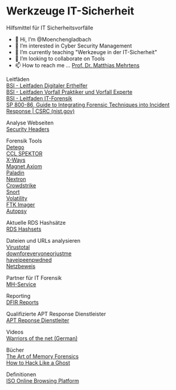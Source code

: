 # Werkzeuge IT-Sicherheit
Hilfsmittel für IT Sicherheitsvorfälle

- 👋 Hi, I’m @Moenchengladbach
- 👀 I’m interested in Cyber Security Management
- 🌱 I’m currently teaching "Werkzeuge in der IT-Sicherheit"
- 💞️ I’m looking to collaborate on Tools
- 📫 How to reach me ... [Prof. Dr. Matthias Mehrtens](https://www.hs-niederrhein.de/cyber-campus-nrw/mehrtens/)

Leitfäden  
[BSI - Leitfaden Digitaler Erthelfer](https://www.bsi.bund.de/SharedDocs/Downloads/DE/BSI/CSN/210712_Leitfaden_Digitaler_Ersthelfer.html)  
[BSI - Leitfaden Vorfall Praktiker und Vorfall Experte](https://www.bsi.bund.de/SharedDocs/Downloads/DE/BSI/CSN/Leitfaden_VP_VE.pdf?__blob=publicationFile&v=20)    
[BSI - Leitfaden IT-Forensik](https://www.bsi.bund.de/DE/Themen/Oeffentliche-Verwaltung/Sicherheitspruefungen/IT-Forensik/forensik_node.html)  
[SP 800-86, Guide to Integrating Forensic Techniques into Incident Response | CSRC (nist.gov)](https://csrc.nist.gov/publications/detail/sp/800-86/final)  

Analyse Webseiten  
[Security Headers](https://securityheaders.com/)

Forensik Tools  
[Detego](https://detegoglobal.com/)  
[CCL SPEKTOR](https://www.cclsolutionsgroup.com/forensic-products)  
[X-Ways](http://www.x-ways.net/)  
[Magnet Axiom](https://www.magnetforensics.com/)  
[Paladin](https://sumuri.com/software/paladin/)  
[Nextron](https://www.nextron-systems.com/)  
[Crowdstrike](https://www.crowdstrike.de/)  
[Snort](https://www.snort.org/)  
[Volatility](https://www.volatilityfoundation.org/)  
[FTK Imager](https://accessdata.com/product-download/ftk-imager-version-4-7-1)  
[Autopsy](https://www.sleuthkit.org/autopsy/)  

Aktuelle RDS Hashsätze  
[RDS Hashsets](https://www.nist.gov/itl/ssd/software-quality-group/national-software-reference-library-nsrl/nsrl-download/current-rds)  

Dateien und URLs analysieren  
[Virustotal](https://www.virustotal.com/gui/home/upload)  
[downforeveryoneorjustme](https://downforeveryoneorjustme.com/)  
[haveipeenpwdned](https://haveibeenpwned.com/)  
[Netzbeweis](https://www.netzbeweis.com)  

Partner für IT Forensik  
[MH-Service](https://www.mh-service.de/de)  

Reporting   
[DFIR Reports](https://www.forensicfocus.com/articles/writing-dfir-reports-a-primer/)  

Qualifizierte APT Response Dienstleister  
[APT Reponse Dienstleiter](https://www.bsi.bund.de/SharedDocs/Downloads/DE/BSI/Cyber-Sicherheit/Themen/Dienstleister_APT-Response-Liste.pdf?__blob=publicationFile&v=12)  

Videos  
[Warriors of the net (German)](https://www.youtube.com/watch?v=4VxPazlA0Zc)  

Bücher  
[The Art of Memory Forensics](https://www.wiley.com/en-us/The+Art+of+Memory+Forensics:+Detecting+Malware+and+Threats+in+Windows,+Linux,+and+Mac+Memory-p-9781118825099)  
[How to Hack Like a Ghost](https://nostarch.com/how-hack-ghost)  

Definitionen   
[ISO Online Browsing Platform](https://www.iso.org/obp/ui/#iso:std:iso-iec:27000:ed-5:v1:en)



